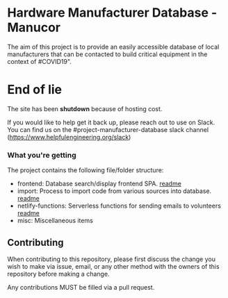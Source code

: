 # Hardware Manufacturer Database - Manucor

The aim of this project is to provide an easily accessible database of local manufacturers that can be contacted to
build critical equipment in the context of #COVID19".

# End of lie

The site has been **shutdown** because of hosting cost.

If you would like to help get it back up, please reach out to use on Slack.
You can find us on the #project-manufacturer-database slack channel (https://www.helpfulengineering.org/slack)

### What you're getting

The project contains the following file/folder structure:

* frontend: Database search/display frontend SPA. [readme](frontend/README.md)
* import: Process to import code from various sources into database. [readme](import/README.md)
* netlify-functions: Serverless functions for sending emails to volunteers [readme](netlify-functions/README.md)
* misc: Miscellaneous items

## Contributing

When contributing to this repository, please first discuss the change you wish to make via issue, email, or any other
method with the owners of this repository before making a change.

Any contributions MUST be filled via a pull request.
